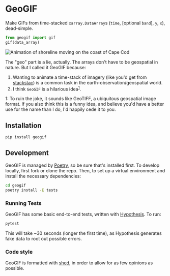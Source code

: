 # GeoGIF

Make GIFs from time-stacked `xarray.DataArray`s (`time`, [optional `band`], `y`, `x`), dead-simple.

```python
from geogif import gif
gif(data_array)
```

![Animation of shoreline moving on the coast of Cape Cod](docs/capecod.gif)

The "geo" part is a lie, actually. The arrays don't have to be geospatial in nature. But I called it GeoGIF because:

1. Wanting to animate a time-stack of imagery (like you'd get from [stackstac](https://stackstac.readthedocs.io/)) is a common task in the earth-observation/geospatial world.
1. I think `GeoGIF` is a hilarious idea<sup>[1](#geotiff)</sup>.


<a name="geotiff">1</a>: To ruin the joke, it sounds like GeoTIFF, a ubiquitous geospatial image format. If you also think this is a funny idea, and believe you'd have a better use for the name than I do, I'd happily cede it to you.

## Installation

```bash
pip install geogif
```

## Development

GeoGIF is managed by [Poetry](https://python-poetry.org/), so be sure that's installed first. To develop locally, first fork or clone the repo. Then, to set up a virtual environment and install the necessary dependencies:

```bash
cd geogif
poetry install -E tests
```

### Running Tests

GeoGIF has some basic end-to-end tests, written with [Hypothesis](https://hypothesis.readthedocs.io/en/latest/index.html). To run:

```bash
pytest
```

This will take ~30 seconds (longer the first time), as Hypothesis generates fake data to root out possible errors.

### Code style

GeoGIF is formatted with [shed](https://github.com/Zac-HD/shed), in order to allow for as few opinions as possible.
